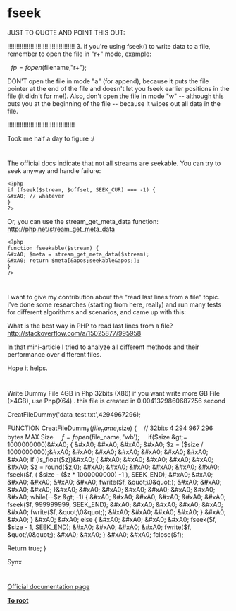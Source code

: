 # fseek





JUST TO QUOTE AND POINT THIS OUT:

!!!!!!!!!!!!!!!!!!!!!!!!!!!!!!!!!!!!!!
3. if you&apos;re using fseek() to write data to a file, remember to open the file in &quot;r+&quot; 
mode, example:

&#xA0; $fp=fopen($filename,&quot;r+&quot;);

DON&apos;T open the file in mode &quot;a&quot; (for append), because it puts
 the file pointer at the end of the file and doesn&apos;t let you 
fseek earlier positions in the file (it didn&apos;t for me!). Also, 
don&apos;t open the file in mode &quot;w&quot; -- although this puts you at 
the beginning of the file -- because it wipes out all data in 
the file. 

!!!!!!!!!!!!!!!!!!!!!!!!!!!!!!!!!!!!!!

Took me half a day to figure :/

  

#



The official docs indicate that not all streams are seekable.
You can try to seek anyway and handle failure:



```
<?php
if (fseek($stream, $offset, SEEK_CUR) === -1) {
&#xA0; // whatever
} 
?>
```


Or, you can use the stream_get_meta_data function:
http://php.net/stream_get_meta_data



```
<?php 
function fseekable($stream) {
&#xA0; $meta = stream_get_meta_data($stream);
&#xA0; return $meta[&apos;seekable&apos;];
}
?>
```



  

#



I want to give my contribution about the &quot;read last lines from a file&quot; topic. I&apos;ve done some researches (starting from here, really) and run many tests for different algorithms and scenarios, and came up with this:

What is the best way in PHP to read last lines from a file?
http://stackoverflow.com/a/15025877/995958

In that mini-article I tried to analyze all different methods and their performance over different files.

Hope it helps.

  

#



Write Dummy File 4GB in Php 32bits (X86)
if you want write more GB File (&gt;4GB), use Php(X64) .
this file is created in 0.0041329860687256 second

CreatFileDummy(&apos;data_test.txt&apos;,4294967296);

FUNCTION CreatFileDummy($file_name,$size) {&#xA0; &#xA0; 
// 32bits 4&#xA0;294&#xA0;967&#xA0;296 bytes MAX Size 
&#xA0; &#xA0; $f = fopen($file_name, &apos;wb&apos;);
&#xA0; &#xA0; if($size &gt;= 1000000000)&#xA0; {
&#xA0; &#xA0; &#xA0; &#xA0; $z = ($size / 1000000000);&#xA0; &#xA0; &#xA0; &#xA0; 
&#xA0; &#xA0; &#xA0; &#xA0; if (is_float($z))&#xA0; { 
&#xA0; &#xA0; &#xA0; &#xA0; &#xA0; &#xA0; $z = round($z,0);
&#xA0; &#xA0; &#xA0; &#xA0; &#xA0; &#xA0; fseek($f, ( $size - ($z * 1000000000) -1 ), SEEK_END);
&#xA0; &#xA0; &#xA0; &#xA0; &#xA0; &#xA0; fwrite($f, &quot;\0&quot;);
&#xA0; &#xA0; &#xA0; &#xA0; }&#xA0; &#xA0; &#xA0; &#xA0; 
&#xA0; &#xA0; &#xA0; &#xA0; while(--$z &gt; -1) {
&#xA0; &#xA0; &#xA0; &#xA0; &#xA0; &#xA0; fseek($f, 999999999, SEEK_END);
&#xA0; &#xA0; &#xA0; &#xA0; &#xA0; &#xA0; fwrite($f, &quot;\0&quot;);
&#xA0; &#xA0; &#xA0; &#xA0; }
&#xA0; &#xA0; } 
&#xA0; &#xA0; else {
&#xA0; &#xA0; &#xA0; &#xA0; fseek($f, $size - 1, SEEK_END);
&#xA0; &#xA0; &#xA0; &#xA0; fwrite($f, &quot;\0&quot;);
&#xA0; &#xA0; }
&#xA0; &#xA0; fclose($f);

Return true;
}

Synx

  

#

[Official documentation page](https://www.php.net/manual/en/function.fseek.php)

**[To root](/README.md)**